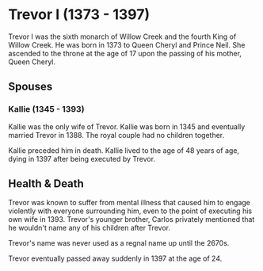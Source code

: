# Trevor I (1373 - 1397)
Trevor I was the sixth monarch of Willow Creek and the fourth King of Willow Creek. He was born in 1373 to Queen Cheryl and Prince Neil. She ascended to the throne at the age of 17 upon the passing of his mother, Queen Cheryl.

## Spouses

### Kallie (1345 - 1393)
Kallie was the only wife of Trevor. Kallie was born in 1345 and eventually married Trevor in 1388. The royal couple had no children together.

Kallie preceded him in death. Kallie lived to the age of 48 years of age, dying in 1397 after being executed by Trevor. 

## Health & Death
Trevor was known to suffer from mental illness that caused him to engage violently with everyone surrounding him, even to the point of executing his own wife in 1393. Trevor's younger brother, Carlos privately mentioned that he wouldn't name any of his children after Trevor. 

Trevor's name was never used as a regnal name up until the 2670s.

Trevor eventually passed away suddenly in 1397 at the age of 24.
